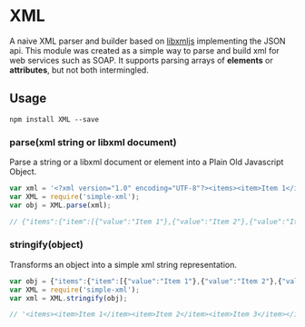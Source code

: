 # XML

A naive XML parser and builder based on [libxmljs](https://github.com/polotek/libxmljs) implementing the JSON api.
This module was created as a simple way to parse and build xml for web services such as SOAP.
It supports parsing arrays of **elements** or **attributes**, but not both intermingled.

## Usage

    npm install XML --save

### parse(xml string or libxml document)

Parse a string or a libxml document or element into a Plain Old Javascript Object.

```js
var xml = '<?xml version="1.0" encoding="UTF-8"?><items><item>Item 1</item><item>Item 2</item><item>Item 3</item></items>';
var XML = require('simple-xml');
var obj = XML.parse(xml);

// {"items":{"item":[{"value":"Item 1"},{"value":"Item 2"},{"value":"Item 3"}]}}

```

### stringify(object)

Transforms an object into a simple xml string representation.

```js
var obj = {"items":{"item":[{"value":"Item 1"},{"value":"Item 2"},{"value":"Item 3"}]}}
var XML = require('simple-xml');
var xml = XML.stringify(obj);

// '<items><item>Item 1</item><item>Item 2</item><item>Item 3</item></items>';

```
